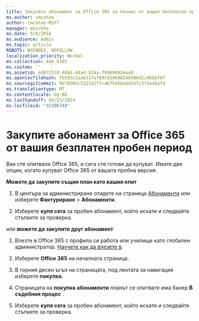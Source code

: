 ```yaml
---
title: Закупите абонамент за Office 365 за бизнес от вашия безплатен пробен период
ms.author: cmcatee
author: cmcatee-MSFT
manager: mnirkhe
ms.date: 5/8/2018
ms.audience: Admin
ms.topic: article
ROBOTS: NOINDEX, NOFOLLOW
localization_priority: Normal
ms.collection: Adm_O365
ms.custom: ''
ms.assetid: ed072510-d4b6-44ad-b24a-f99b9892eaa8
ms.openlocfilehash: fb585c2aa6317ef89c939680246506d2c86bbf67
ms.sourcegitcommit: 9d78905c512192ffc4675468abd2efc5f2e4baf4
ms.translationtype: MT
ms.contentlocale: bg-BG
ms.lasthandoff: 04/23/2019
ms.locfileid: "32396748"
---
```

# <a name="buy-a-subscription-to-office-365-from-your-free-trial"></a>Закупите абонамент за Office 365 от вашия безплатен пробен период

Вие сте опитвали Office 365, и сега сте готови да купуват. Имате две опции, когато купуват Office 365 от вашата пробна версия.
  
 **Можете да закупите същия план като вашия опит**
  
1. В центъра за администриране отидете на страница [Абонаменти](https://go.microsoft.com/fwlink/p/?linkid=842054) или изберете **Фактуриране** \> **Абонаменти**.
    
2. Изберете **купя сега** за пробен абонамент, който искате и следвайте стъпките за проверка. 
    
или **можете да закупите друг абонамент**
  
1. Влезте в Office 365 с профила си работа или училище като глобален администратор. [Научете как да влезете в](https://support.office.com/article/e9eb7d51-5430-4929-91ab-6157c5a050b4).
    
2. Изберете **Office 365** на началната страница. 
    
3. В горния десен ъгъл на страницата, под лентата за навигация изберете **покупка**.
    
4. Страницата на **покупка абонаменти** планът се опитвате има банер **В съдебния процес** . 
    
5. Изберете **купя сега** за пробен абонамент, който искате и следвайте стъпките за проверка. 
    


